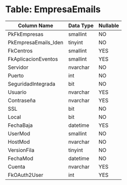 # Table: EmpresaEmails

| Column Name | Data Type | Nullable |
|-------------|-----------|----------|
| PkFkEmpresas | smallint | NO |
| PkEmpresaEmails_Iden | tinyint | NO |
| FkCentros | smallint | YES |
| FkAplicacionEventos | smallint | YES |
| Servidor | nvarchar | NO |
| Puerto | int | NO |
| SeguridadIntegrada | bit | NO |
| Usuario | nvarchar | YES |
| Contraseña | nvarchar | YES |
| SSL | bit | NO |
| Local | bit | NO |
| FechaBaja | datetime | YES |
| UserMod | smallint | NO |
| HostMod | nvarchar | NO |
| VersionFila | tinyint | NO |
| FechaMod | datetime | NO |
| Cuenta | nvarchar | YES |
| FkOAuth2User | int | YES |
